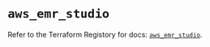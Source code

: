 # `aws_emr_studio`

Refer to the Terraform Registory for docs: [`aws_emr_studio`](https://registry.terraform.io/providers/hashicorp/aws/3.76.1/docs/resources/emr_studio).
